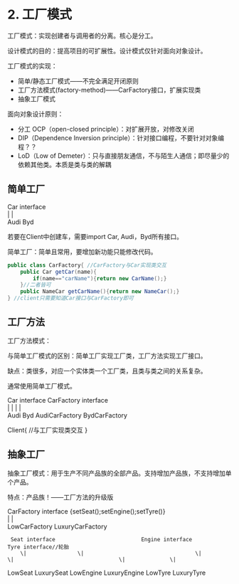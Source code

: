 # 2. 工厂模式

工厂模式：实现创建者与调用者的分离。核心是分工。 

设计模式的目的：提高项目的可扩展性。设计模式仅针对面向对象设计。 

工厂模式的实现：

* 简单/静态工厂模式——不完全满足开闭原则 
* 工厂方法模式\(factory-method\)——CarFactory接口，扩展实现类 
* 抽象工厂模式

面向对象设计原则：

* 分工 OCP（open-closed principle）：对扩展开放，对修改关闭 
* DIP（Dependence Inversion principle）：针对接口编程，不要针对对象编程？？
* LoD（Low of Demeter）：只与直接朋友通信，不与陌生人通信；即尽量少的依赖其他类。本质是类与类的解耦

## 简单工厂

Car interface  
  \|             \|   
Audi     Byd 

若要在Client中创建车，需要import Car, Audi，Byd所有接口。 

简单工厂：简单且常用，要增加新功能只能修改代码。 

```java
public class CarFactory{ //CarFactory与Car实现类交互
    public Car getCar(name){
        if(name=="carName"){return new CarName();}
    }//二者皆可
    public NameCar getCarName(){return new NameCar();}
} //client只需要知道Car接口与CarFactory即可
```

## 工厂方法

工厂方法模式： 

与简单工厂模式的区别：简单工厂实现工厂类，工厂方法实现工厂接口。 

缺点：类很多，对应一个实体类一个工厂类，且类与类之间的关系复杂。

通常使用简单工厂模式。 

Car interface                   CarFactory interface   
    \|            \|                           \|                            \|   
Audi      Byd          AudiCarFactory     BydCarFactory

Client{ //与工厂实现类交互 }

## 抽象工厂

抽象工厂模式：用于生产不同产品族的全部产品。支持增加产品族，不支持增加单个产品。 

特点：产品族！——工厂方法的升级版 

CarFactory interface {setSeat\(\);setEngine\(\);setTyre\(\)}   
             \|                             \|   
LowCarFactory        LuxuryCarFactory

     Seat interface                           Engine interface                   Tyre interface//轮胎  
        \|                \|                                   \|              \|                                 \|              \|  
LowSeat   LuxurySeat         LowEngine    LuxuryEngine       LowTyre    LuxuryTyre

